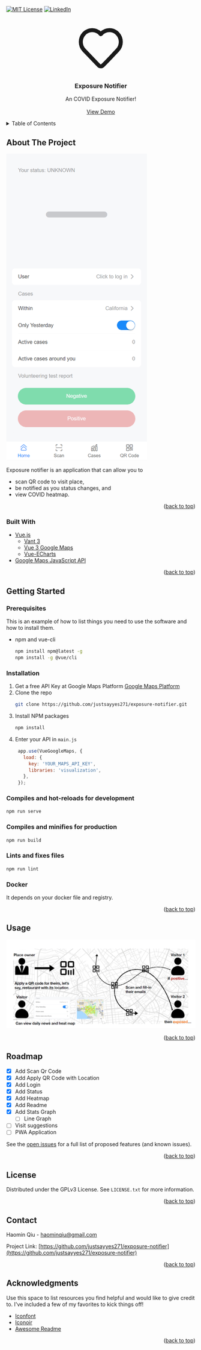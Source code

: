 <div id="top"></div>
<!--
*** Thanks for checking out the Best-README-Template. If you have a suggestion
*** that would make this better, please fork the repo and create a pull request
*** or simply open an issue with the tag "enhancement".
*** Don't forget to give the project a star!
*** Thanks again! Now go create something AMAZING! :D
-->



<!-- PROJECT SHIELDS -->
<!--
*** I'm using markdown "reference style" links for readability.
*** Reference links are enclosed in brackets [ ] instead of parentheses ( ).
*** See the bottom of this document for the declaration of the reference variables
*** for contributors-url, forks-url, etc. This is an optional, concise syntax you may use.
*** https://www.markdownguide.org/basic-syntax/#reference-style-links
-->
[![MIT License][license-shield]][license-url]
[![LinkedIn][linkedin-shield]][linkedin-url]



<!-- PROJECT LOGO -->
<br />

<div align="center">
  <a href="https://github.com/justsayyes271/exposure-notifier">
      <svg width="128" height="128" stroke-width="2" viewBox="0 0 24 24" fill="none" xmlns="http://www.w3.org/2000/svg">
<path d="M22 8.86222C22 10.4087 21.4062 11.8941 20.3458 12.9929C17.9049 15.523 15.5374 18.1613 13.0053 20.5997C12.4249 21.1505 11.5042 21.1304 10.9488 20.5547L3.65376 12.9929C1.44875 10.7072 1.44875 7.01723 3.65376 4.73157C5.88044 2.42345 9.50794 2.42345 11.7346 4.73157L11.9998 5.00642L12.2648 4.73173C13.3324 3.6245 14.7864 3 16.3053 3C17.8242 3 19.2781 3.62444 20.3458 4.73157C21.4063 5.83045 22 7.31577 22 8.86222Z" stroke="currentColor" stroke-linejoin="round"/>
</svg>


  </a>


  <h3 align="center">Exposure Notifier</h3>



  <p align="center">
    An COVID Exposure Notifier!
    <br />
    <br />
    <a href="https://macoredroid295homework.com/#/">View Demo</a>
  </p>
</div>



<!-- TABLE OF CONTENTS -->
<details>
  <summary>Table of Contents</summary>
  <ol>
    <li>
      <a href="#about-the-project">About The Project</a>
      <ul>
        <li><a href="#built-with">Built With</a></li>
      </ul>
    </li>
    <li>
      <a href="#getting-started">Getting Started</a>
      <ul>
        <li><a href="#prerequisites">Prerequisites</a></li>
        <li><a href="#installation">Installation</a></li>
      </ul>
    </li>
    <li><a href="#usage">Usage</a></li>
    <li><a href="#roadmap">Roadmap</a></li>
    <li><a href="#license">License</a></li>
    <li><a href="#contact">Contact</a></li>
    <li><a href="#acknowledgments">Acknowledgments</a></li>
  </ol>
</details>



<!-- ABOUT THE PROJECT -->
## About The Project

[![Product Screen Shot][product-screenshot]](https://macoredroid295homework.com/#/)

Exposure notifier is an application that can allow you to
* scan QR code to visit place, 
* be notified as you status changes, and
* view COVID heatmap.

<p align="right">(<a href="#top">back to top</a>)</p>



### Built With

* [Vue.js](https://vuejs.org/)
  * [Vant 3](https://vant-contrib.gitee.io/vant/#/en-US/quickstart)
  * [Vue 3 Google Maps](https://vue-map.netlify.app/)
  * [Vue-ECharts](https://github.com/ecomfe/vue-echarts)
* [Google Maps JavaScript API](https://developers.google.com/maps/documentation/javascript/)

<p align="right">(<a href="#top">back to top</a>)</p>



<!-- GETTING STARTED -->
## Getting Started

### Prerequisites

This is an example of how to list things you need to use the software and how to install them.
* npm and vue-cli
  ```sh
  npm install npm@latest -g
  npm install -g @vue/cli
  ```

### Installation

1. Get a free API Key at Google Maps Platform [Google Maps Platform](https://developers.google.com/maps/documentation/javascript/)
2. Clone the repo
   ```sh
   git clone https://github.com/justsayyes271/exposure-notifier.git
   ```
3. Install NPM packages
   ```sh
   npm install
   ```
4. Enter your API in `main.js`
   ```js
    app.use(VueGoogleMaps, {
      load: {
        key: 'YOUR_MAPS_API_KEY',
        libraries: 'visualization',
      },
    });
   ```
### Compiles and hot-reloads for development
   ```sh
   npm run serve
   ```
### Compiles and minifies for production
   ```sh
   npm run build
   ```
### Lints and fixes files
   ```sh
   npm run lint
   ```
### Docker
   It depends on your docker file and registry.

<p align="right">(<a href="#top">back to top</a>)</p>



<!-- USAGE EXAMPLES -->
## Usage

[![Usage Screen Shot][usage-screenshot]](https://macoredroid295homework.com/#/)

<p align="right">(<a href="#top">back to top</a>)</p>



<!-- ROADMAP -->
## Roadmap

- [x] Add Scan Qr Code
- [x] Add Apply QR Code with Location
- [x] Add Login
- [x] Add Status
- [x] Add Heatmap
- [x] Add Readme
- [x] Add Stats Graph
    - [ ] Line Graph
- [ ] Visit suggestions
- [ ] PWA Application

See the [open issues](https://github.com/othneildrew/Best-README-Template/issues) for a full list of proposed features (and known issues).

<p align="right">(<a href="#top">back to top</a>)</p>


<!-- LICENSE -->
## License

Distributed under the GPLv3 License. See `LICENSE.txt` for more information.

<p align="right">(<a href="#top">back to top</a>)</p>



<!-- CONTACT -->
## Contact

Haomin Qiu - haominqiu@gmail.com

Project Link: [https://github.com/justsayyes271/exposure-notifier](https://github.com/justsayyes271/exposure-notifier)

<p align="right">(<a href="#top">back to top</a>)</p>



<!-- ACKNOWLEDGMENTS -->
## Acknowledgments

Use this space to list resources you find helpful and would like to give credit to. I've included a few of my favorites to kick things off!

* [Iconfont](https://www.iconfont.cn/)
* [Iconoir](https://iconoir.com/)
* [Awesome Readme](https://github.com/othneildrew/Best-README-Template)

<p align="right">(<a href="#top">back to top</a>)</p>



<!-- MARKDOWN LINKS & IMAGES -->
<!-- https://www.markdownguide.org/basic-syntax/#reference-style-links -->
[license-shield]: https://img.shields.io/badge/License-GPLv3-blue.svg?style=for-the-badge
[license-url]: https://github.com/othneildrew/Best-README-Template/blob/master/LICENSE.txt
[linkedin-shield]: https://img.shields.io/badge/-LinkedIn-black.svg?style=for-the-badge&logo=linkedin&colorB=555
[linkedin-url]: https://linkedin.com/in/othneildrew
[product-screenshot]: readme-images/screenshot.png
[usage-screenshot]: readme-images/usage.png
